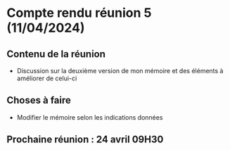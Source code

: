 # Compte rendu réunion 5 (11/04/2024)

## Contenu de la réunion

- Discussion sur la deuxième version de mon mémoire et des éléments à améliorer de celui-ci

## Choses à faire

- Modifier le mémoire selon les indications données

## Prochaine réunion : 24 avril 09H30 